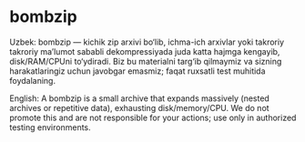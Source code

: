 # bombzip
Uzbek: bombzip — kichik zip arxivi bo‘lib, ichma-ich arxivlar yoki takroriy takroriy ma’lumot sababli dekompressiyada juda katta hajmga kengayib, disk/RAM/CPUni to‘ydiradi. Biz bu materialni targ‘ib qilmaymiz va sizning harakatlaringiz uchun javobgar emasmiz; faqat ruxsatli test muhitida foydalaning.

English: A bombzip is a small archive that expands massively (nested archives or repetitive data), exhausting disk/memory/CPU. We do not promote this and are not responsible for your actions; use only in authorized testing environments.
